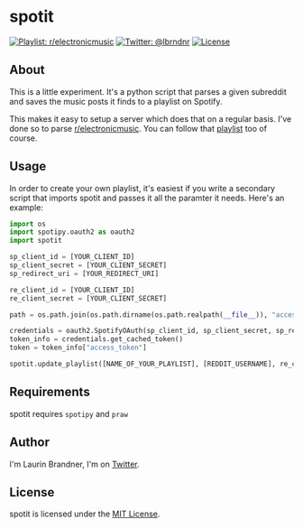 # spotit

[![Playlist: r/electronicmusic](https://img.shields.io/badge/playlist-r/electronicmusic-blue.svg?style=flat&colorB=1DB955)](https://open.spotify.com/user/lbrndnr/playlist/7oLEnqkhkj0UwArKGsx1H4)
[![Twitter: @lbrndnr](https://img.shields.io/badge/contact-@lbrndnr-blue.svg?style=flat)](https://twitter.com/lbrndnr)
[![License](http://img.shields.io/badge/license-MIT-green.svg?style=flat)](https://github.com/lbrndnr/ImagePickerSheetController/blob/master/LICENSE)

## About
This is a little experiment. It's a python script that parses a given subreddit and saves the music posts it finds to a playlist on Spotify.

This makes it easy to setup a server which does that on a regular basis. I've done so to parse [r/electronicmusic](https://www.reddit.com/r/electronicmusic/). You can follow that [playlist](https://open.spotify.com/user/lbrndnr/playlist/7oLEnqkhkj0UwArKGsx1H4) too of course.

## Usage
In order to create your own playlist, it's easiest if you write a secondary script that imports spotit and passes it all the paramter it needs. Here's an example:
```python
import os
import spotipy.oauth2 as oauth2
import spotit

sp_client_id = [YOUR_CLIENT_ID]
sp_client_secret = [YOUR_CLIENT_SECRET]
sp_redirect_uri = [YOUR_REDIRECT_URI]

re_client_id = [YOUR_CLIENT_ID]
re_client_secret = [YOUR_CLIENT_SECRET]

path = os.path.join(os.path.dirname(os.path.realpath(__file__)), "access_token")

credentials = oauth2.SpotifyOAuth(sp_client_id, sp_client_secret, sp_redirect_uri, scope="playlist-modify-public", cache_path=path)
token_info = credentials.get_cached_token()
token = token_info["access_token"]

spotit.update_playlist([NAME_OF_YOUR_PLAYLIST], [REDDIT_USERNAME], re_client_id, re_client_secret, [SPOTIFY_USERNAME], token, [PLAYLIST_ID])
```

## Requirements
spotit requires `spotipy` and `praw`

## Author
I'm Laurin Brandner, I'm on [Twitter](https://twitter.com/lbrndnr).

## License
spotit is licensed under the [MIT License](http://opensource.org/licenses/mit-license.php).
